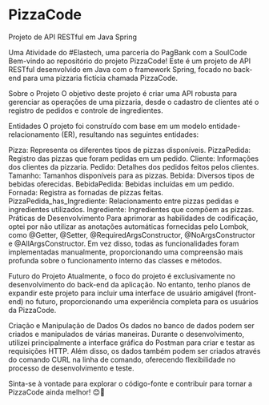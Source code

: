 # PizzaCode

Projeto  de API RESTful em Java Spring

Uma Atividade do #Elastech, uma parceria do PagBank com a SoulCode
Bem-vindo ao repositório do projeto PizzaCode! Este é um projeto de API RESTful desenvolvido em Java com o framework Spring, focado no back-end para uma pizzaria fictícia chamada PizzaCode.

Sobre o Projeto
O objetivo deste projeto é criar uma API robusta para gerenciar as operações de uma pizzaria, desde o cadastro de clientes até o registro de pedidos e controle de ingredientes.

Entidades
O projeto foi construído com base em um modelo entidade-relacionamento (ER), resultando nas seguintes entidades:

Pizza: Representa os diferentes tipos de pizzas disponíveis.
PizzaPedida: Registro das pizzas que foram pedidas em um pedido.
Cliente: Informações dos clientes da pizzaria.
Pedido: Detalhes dos pedidos feitos pelos clientes.
Tamanho: Tamanhos disponíveis para as pizzas.
Bebida: Diversos tipos de bebidas oferecidas.
BebidaPedida: Bebidas incluídas em um pedido.
Fornada: Registra as fornadas de pizzas feitas.
PizzaPedida_has_Ingrediente: Relacionamento entre pizzas pedidas e ingredientes utilizados.
Ingrediente: Ingredientes que compõem as pizzas.
Práticas de Desenvolvimento
Para aprimorar as habilidades de codificação, optei por não utilizar as anotações automáticas fornecidas pelo Lombok, como @Getter, @Setter, @RequiredArgsConstructor, @NoArgsConstructor e @AllArgsConstructor. Em vez disso, todas as funcionalidades foram implementadas manualmente, proporcionando uma compreensão mais profunda sobre o funcionamento interno das classes e métodos.

Futuro do Projeto
Atualmente, o foco do projeto é exclusivamente no desenvolvimento do back-end da aplicação. No entanto, tenho planos de expandir este projeto para incluir uma interface de usuário amigável (front-end) no futuro, proporcionando uma experiência completa para os usuários da PizzaCode.

Criação e Manipulação de Dados
Os dados no banco de dados podem ser criados e manipulados de várias maneiras. Durante o desenvolvimento, utilizei principalmente a interface gráfica do Postman para criar e testar as requisições HTTP. Além disso, os dados também podem ser criados através do comando CURL na linha de comando, oferecendo flexibilidade no processo de desenvolvimento e teste.

Sinta-se à vontade para explorar o código-fonte e contribuir para tornar a PizzaCode ainda melhor! 😊🍕






